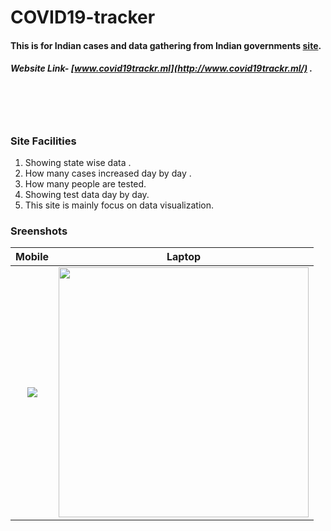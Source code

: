 # COVID19-tracker
#### This is for Indian cases and data gathering from Indian governments [site](https://www.mohfw.gov.in/).
##### Website Link- [www.covid19trackr.ml](http://www.covid19trackr.ml/) .
<br><br><br>

### Site Facilities
1. Showing state wise data .
2. How many cases increased day by day .
3. How many people are tested.
4. Showing test data day by day.
5. This site is mainly focus on data visualization.

### Sreenshots


Mobile             | Laptop
:-------------------------:|:-------------------------:
<img src="https://github.com/subahanii/COVID19-tracker/blob/master/DataBase/covid19%20edited.gif" />  |  <img src="https://github.com/subahanii/COVID19-tracker/blob/master/DataBase/first_edit_1.gif" height='400' />
